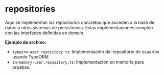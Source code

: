 # repositories

Aquí se implementan los repositorios concretos que acceden a la base de datos u otros sistemas de persistencia. Estas implementaciones cumplen con las interfaces definidas en domain.

**Ejemplo de archivo:**

- `typeorm-user.repository.ts`: Implementación del repositorio de usuarios usando TypeORM.
- `in-memory-user.repository.ts`: Implementación en memoria para pruebas.
